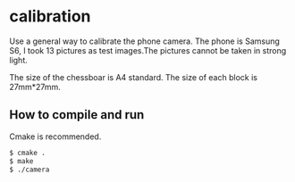 # calibration
Use a general way to calibrate the phone camera. The phone is Samsung S6, I took 13 pictures as test images.The pictures cannot be taken in strong light. 
 
The size of the chessboar is A4 standard. The size of each block is 27mm*27mm. 
 
## How to compile and run
Cmake is recommended.

```bash
$ cmake .
$ make
$ ./camera
```
